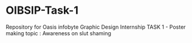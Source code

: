 # OIBSIP-Task-1
Repository for Oasis infobyte Graphic Design Internship
TASK 1 - Poster making
topic : Awareness on slut shaming
